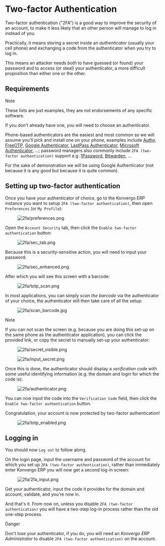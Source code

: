 # Two-factor Authentication

Two-factor authentication ("2FA") is a good way to improve the security
of an account, to make it less likely that an other person will manage
to log in instead of you.

Practically, it means storing a secret inside an *authenticator*
(usually your cell phone) and exchanging a code from the authenticator
when you try to log in.

This means an attacker needs *both* to have guessed (or found) your
password and to access (or steal) your authenticator, a more difficult
proposition than either one or the other.

## Requirements

> [!NOTE]
> These lists are just examples, they are not endorsements of any
> specific software.

If you don't already have one, you will need to choose an authenticator.

Phone-based authenticators are the easiest and most common so we will
assume you'll pick and install one on your phone, examples include
[Authy](https://authy.com/), [FreeOTP](https://freeotp.github.io/),
[Google
Authenticator](https://support.google.com/accounts/answer/1066447?hl=en),
[LastPass Authenticator](https://lastpass.com/auth/), [Microsoft
Authenticator](https://www.microsoft.com/en-gb/account/authenticator?cmp=h66ftb_42hbak),
...; password managers also commonly include `2FA (two-factor
authentication)` support e.g.
[1Password](https://support.1password.com/one-time-passwords/),
[Bitwarden](https://bitwarden.com/help/article/authenticator-keys/), ...

For the sake of demonstration we will be using Google Authenticator (not
because it is any good but because it is quite common).

## Setting up two-factor authentication

Once you have your authenticator of choice, go to the Konvergo ERP instance you
want to setup `2FA (two-factor authentication)`, then open `Preferences`
(or `My Profile`):

<figure>
<img src="2fa/preferences.png" class="align-center"
alt="2fa/preferences.png" />
</figure>

Open the `Account Security` tab, then click the
`Enable two-factor authentication` button:

<figure>
<img src="2fa/sec_tab.png" class="align-center" alt="2fa/sec_tab.png" />
</figure>

Because this is a security-sensitive action, you will need to input your
password:

<figure>
<img src="2fa/sec_enhanced.png" class="align-center"
alt="2fa/sec_enhanced.png" />
</figure>

After which you will see this screen with a barcode:

<figure>
<img src="2fa/totp_scan.png" class="align-center"
alt="2fa/totp_scan.png" />
</figure>

In most applications, you can simply *scan the barcode* via the
authenticator of your choice, the authenticator will then take care of
all the setup:

<figure>
<img src="2fa/scan_barcode.jpg" class="align-center"
alt="2fa/scan_barcode.jpg" />
</figure>

> [!NOTE]
> If you can not scan the screen (e.g. because you are doing this set-up
> on the same phone as the authenticator application), you can click the
> provided link, or copy the secret to manually set-up your
> authenticator:
>
> <figure>
> <img src="2fa/secret_visible.png" class="align-center"
> alt="2fa/secret_visible.png" />
> </figure>
>
> <figure>
> <img src="2fa/input_secret.png" class="align-center"
> alt="2fa/input_secret.png" />
> </figure>

Once this is done, the authenticator should display a *verification
code* with some useful identifying information (e.g. the domain and
login for which the code is):

<figure>
<img src="2fa/authenticator.png" class="align-center"
alt="2fa/authenticator.png" />
</figure>

You can now input the code into the `Verification Code` field, then
click the `Enable two-factor authentication` button.

Congratulation, your account is now protected by two-factor
authentication!

<figure>
<img src="2fa/totp_enabled.png" class="align-center"
alt="2fa/totp_enabled.png" />
</figure>

## Logging in

You should now `Log out` to follow along.

On the login page, input the username and password of the account for
which you set up `2FA (two-factor authentication)`, rather than
immediately enter Konvergo ERP you will now get a second log-in screen:

<figure>
<img src="2fa/2fa_input.png" class="align-center"
alt="2fa/2fa_input.png" />
</figure>

Get your authenticator, input the code it provides for the domain and
account, validate, and you're now in.

And that's it. From now on, unless you disable `2FA (two-factor
authentication)` you will have a two-step log-in process rather than the
old one-step process.

<div class="danger">

<div class="title">

Danger

</div>

Don't lose your authenticator, if you do, you will need an *Konvergo ERP
Administrator* to disable `2FA (two-factor
authentication)` on the account.

</div>
